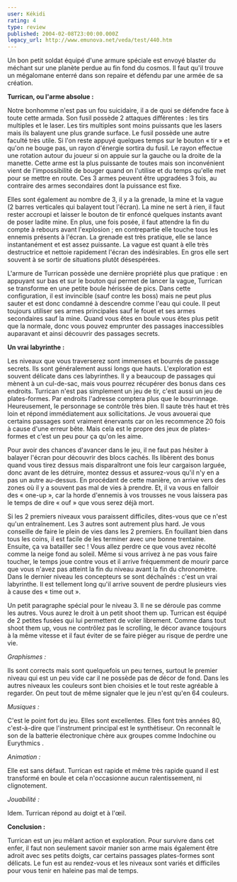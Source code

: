 ```yaml
---
user: Kékidi
rating: 4
type: review
published: 2004-02-08T23:00:00.000Z
legacy_url: http://www.emunova.net/veda/test/440.htm
---
```

Un bon petit soldat équipé d'une armure spéciale est envoyé blaster du méchant sur une planète perdue au fin fond du cosmos. Il faut qu'il trouve un mégalomane enterré dans son repaire et défendu par une armée de sa création.  

  

**Turrican, ou l'arme absolue :**  

Notre bonhomme n'est pas un fou suicidaire, il a de quoi se défendre face à toute cette armada. Son fusil possède 2 attaques différentes : les tirs multiples et le laser. Les tirs multiples sont moins puissants que les lasers mais ils balayent une plus grande surface. Le fusil possède une autre faculté très utile. Si l'on reste appuyé quelques temps sur le bouton « tir » et qu'on ne bouge pas, un rayon d'énergie sortira du fusil. Le rayon effectue une rotation autour du joueur si on appuie sur la gauche ou la droite de la manette. Cette arme est la plus puissante de toutes mais son inconvénient vient de l'impossibilité de bouger quand on l'utilise et du temps qu'elle met pour se mettre en route. Ces 3 armes peuvent être upgradées 3 fois, au contraire des armes secondaires dont la puissance est fixe.  

Elles sont également au nombre de 3, il y a la grenade, la mine et la vague (2 barres verticales qui balayent tout l'écran). La mine ne sert à rien, il faut rester accroupi et laisser le bouton de tir enfoncé quelques instants avant de poser ladite mine. En plus, une fois posée, il faut attendre la fin du compte à rebours avant l'explosion ; en contrepartie elle touche tous les ennemis présents à l'écran. La grenade est très pratique, elle se lance instantanément et est assez puissante. La vague est quant à elle très destructrice et nettoie rapidement l'écran des indésirables. En gros elle sert souvent à se sortir de situations plutôt désespérées.  

L'armure de Turrican possède une dernière propriété plus que pratique : en appuyant sur bas et sur le bouton qui permet de lancer la vague, Turrican se transforme en une petite boule hérissée de pics. Dans cette configuration, il est invincible (sauf contre les boss) mais ne peut plus sauter et est donc condamné à descendre comme l'eau qui coule. Il peut toujours utiliser ses armes principales sauf le fouet et ses armes secondaires sauf la mine. Quand vous êtes en boule vous êtes plus petit que la normale, donc vous pouvez emprunter des passages inaccessibles auparavant et ainsi découvrir des passages secrets.  

  

**Un vrai labyrinthe :**  

Les niveaux que vous traverserez sont immenses et bourrés de passage secrets. Ils sont généralement aussi longs que hauts. L'exploration est souvent délicate dans ces labyrinthes. Il y a beaucoup de passages qui mènent à un cul-de-sac, mais vous pourrez récupérer des bonus dans ces endroits. Turrican n'est pas simplement un jeu de tir, c'est aussi un jeu de plates-formes. Par endroits l'adresse comptera plus que le bourrinnage. Heureusement, le personnage se contrôle très bien. Il saute très haut et très loin et répond immédiatement aux sollicitations. Je vous avouerai que certains passages sont vraiment énervants car on les recommence 20 fois à cause d'une erreur bête. Mais cela est le propre des jeux de plates-formes et c'est un peu pour ça qu'on les aime.  

Pour avoir des chances d'avancer dans le jeu, il ne faut pas hésiter à balayer l'écran pour découvrir des blocs cachés. Ils libèrent des bonus quand vous tirez dessus mais disparaîtront une fois leur cargaison larguée, donc avant de les détruire, montez dessus et assurez-vous qu'il n'y en a pas un autre au-dessus. En procédant de cette manière, on arrive vers des zones où il y a souvent pas mal de vies à prendre. Et, il va vous en falloir des « one-up », car la horde d'ennemis à vos trousses ne vous laissera pas le temps de dire « ouf » que vous serez déjà mort.  

Si les 2 premiers niveaux vous paraissent difficiles, dites-vous que ce n'est qu'un entraînement. Les 3 autres sont autrement plus hard. Je vous conseille de faire le plein de vies dans les 2 premiers. En fouillant bien dans tous les coins, il est facile de les terminer avec une bonne trentaine. Ensuite, ça va batailler sec ! Vous allez perdre ce que vous avez récolté comme la neige fond au soleil. Même si vous arrivez à ne pas vous faire toucher, le temps joue contre vous et il arrive fréquemment de mourir parce que vous n'avez pas atteint la fin du niveau avant la fin du chronomètre. Dans le dernier niveau les concepteurs se sont déchaînés : c'est un vrai labyrinthe. Il est tellement long qu'il arrive souvent de perdre plusieurs vies à cause des « time out ».  

Un petit paragraphe spécial pour le niveau 3\. Il ne se déroule pas comme les autres. Vous aurez le droit à un petit shoot them up. Turrican est équipé de 2 petites fusées qui lui permettent de voler librement. Comme dans tout shoot them up, vous ne contrôlez pas le scrolling, le décor avance toujours à la même vitesse et il faut éviter de se faire piéger au risque de perdre une vie.  

  

_Graphismes :_  

Ils sont corrects mais sont quelquefois un peu ternes, surtout le premier niveau qui est un peu vide car il ne possède pas de décor de fond. Dans les autres niveaux les couleurs sont bien choisies et le tout reste agréable à regarder. On peut tout de même signaler que le jeu n'est qu'en 64 couleurs.  

  

_Musiques :_  

C'est le point fort du jeu. Elles sont excellentes. Elles font très années 80, c'est-à-dire que l'instrument principal est le synthétiseur. On reconnaît le son de la batterie électronique chère aux groupes comme Indochine ou Eurythmics .  

  

_Animation :_  

Elle est sans défaut. Turrican est rapide et même très rapide quand il est transformé en boule et cela n'occasionne aucun ralentissement, ni clignotement.  

  

_Jouabilité :_  

Idem. Turrican répond au doigt et à l'œil.  

  

**Conclusion :**  

Turrican est un jeu mêlant action et exploration. Pour survivre dans cet enfer, il faut non seulement savoir manier son arme mais également être adroit avec ses petits doigts, car certains passages plates-formes sont délicats. Le fun est au rendez-vous et les niveaux sont variés et difficiles pour vous tenir en haleine pas mal de temps.